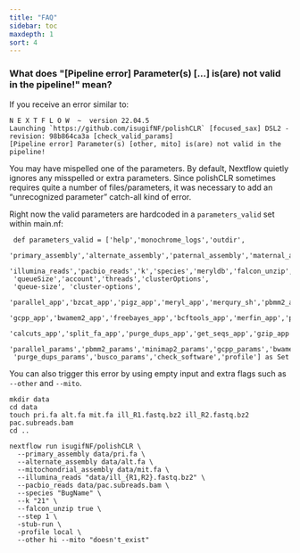 ```yaml
---
title: "FAQ"
sidebar: toc
maxdepth: 1
sort: 4
---
```


### What does "[Pipeline error] Parameter(s) [...] is(are) not valid in the pipeline!" mean?

If you receive an error similar to:

```
N E X T F L O W  ~  version 22.04.5
Launching `https://github.com/isugifNF/polishCLR` [focused_sax] DSL2 - revision: 98b864ca3a [check_valid_params]
[Pipeline error] Parameter(s) [other, mito] is(are) not valid in the pipeline!
```

You may have mispelled one of the parameters. By default, Nextflow quietly ignores any misspelled or extra parameters. Since polishCLR sometimes requires quite a number of files/parameters, it was necessary to add an “unrecognized parameter” catch-all kind of error.

Right now the valid parameters are hardcoded in a `parameters_valid` set within main.nf:

```
 def parameters_valid = ['help','monochrome_logs','outdir', 
 'primary_assembly','alternate_assembly','paternal_assembly','maternal_assembly','mitochondrial_assembly', 
 'illumina_reads','pacbio_reads','k','species','meryldb','falcon_unzip','same_specimen','steptwo','step', 
 'queueSize','account','threads','clusterOptions', 
 'queue-size', 'cluster-options', 
 'parallel_app','bzcat_app','pigz_app','meryl_app','merqury_sh','pbmm2_app','minimap2_app','samtools_app', 
 'gcpp_app','bwamem2_app','freebayes_app','bcftools_app','merfin_app','pbcstat_app','hist_plot_py', 
 'calcuts_app','split_fa_app','purge_dups_app','get_seqs_app','gzip_app','busco_app','busco_lineage', 
 'parallel_params','pbmm2_params','minimap2_params','gcpp_params','bwamem2_params','freebayes_params', 
 'purge_dups_params','busco_params','check_software','profile'] as Set 
```

You can also trigger this error by using empty input and extra flags such as `--other` and `--mito`. 

```
mkdir data 
cd data
touch pri.fa alt.fa mit.fa ill_R1.fastq.bz2 ill_R2.fastq.bz2 pac.subreads.bam
cd ..

nextflow run isugifNF/polishCLR \
  --primary_assembly data/pri.fa \
  --alternate_assembly data/alt.fa \
  --mitochondrial_assembly data/mit.fa \
  --illumina_reads "data/ill_{R1,R2}.fastq.bz2" \
  --pacbio_reads data/pac.subreads.bam \
  --species "BugName" \
  --k "21" \
  --falcon_unzip true \
  --step 1 \
  -stub-run \
  -profile local \
  --other hi --mito "doesn't_exist"
```